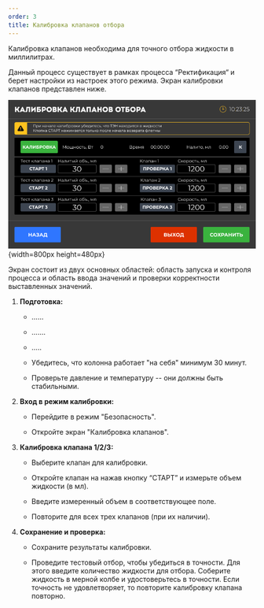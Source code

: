 ```yaml
---
order: 3
title: Калибровка клапанов отбора
---
```


Калибровка клапанов необходима для точного отбора жидкости в миллилитрах. 

Данный процесс существует в рамках процесса “Ректификация“ и берет настройки из настроек этого режима. Экран калибровки клапанов представлен ниже.

![](./kalibrovka-klapanov-otbora.png){width=800px height=480px}

Экран состоит из двух основных областей: область запуска и контроля процесса и область ввода значений и проверки корректности выставленных значений.

1. **Подготовка:**

   -  ……

   -  …….

   -  …..

   -  Убедитесь, что колонна работает "на себя" минимум 30 минут.

   -  Проверьте давление и температуру -- они должны быть стабильными.

2. **Вход в режим калибровки:**

   -  Перейдите в режим "Безопасность".

   -  Откройте экран "Калибровка клапанов".

3. **Калибровка клапана 1/2/3:**

   -  Выберите клапан для калибровки.

   -  Откройте клапан на нажав кнопку “СТАРТ” и измерьте объем жидкости (в мл).

   -  Введите измеренный объем в соответствующее поле.

   -  Повторите для всех трех клапанов (при их наличии).

4. **Сохранение и проверка:**

   -  Сохраните результаты калибровки.

   -  Проведите тестовый отбор, чтобы убедиться в точности. Для этого введите количество жидкости для отбора. Соберите жидкость в мерной колбе и удостоверьтесь в точности. Если точность не удовлетворяет, то повторите калибровку клапана повторно.